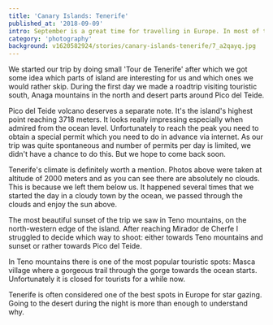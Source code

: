 ```yaml
---
title: 'Canary Islands: Tenerife'
published_at: '2018-09-09'
intro: September is a great time for travelling in Europe. In most of the european destinations it is already past the high season, which means less crowds and moderate weather. This year together with Jola we decided to fly to Tenerife. After few days there I dare to say that it's a landscape photographer's paradise.
category: 'photography'
background: v1620582924/stories/canary-islands-tenerife/7_a2qayq.jpg
---
```


We started our trip by doing small 'Tour de Tenerife' after which we got some idea which parts of island are interesting for us and which ones we would rather skip. During the first day we made a roadtrip visiting touristic south, Anaga mountains in the north and desert parts around Pico del Teide.

Pico del Teide volcano deserves a separate note. It's the island's highest point reaching 3718 meters. It looks really impressing especially when admired from the ocean level. Unfortunately to reach the peak you need to obtain a special permit which you need to do in advance via internet. As our trip was quite spontaneous and number of permits per day is limited, we didn't have a chance to do this. But we hope to come back soon.

<photo-lazy src="https://res.cloudinary.com/lukaszrados/image/upload/v1620582923/stories/canary-islands-tenerife/1_xinzap.jpg" padding-bottom="66.666"></photo-lazy>

<photo-lazy src="https://res.cloudinary.com/lukaszrados/image/upload/v1620582923/stories/canary-islands-tenerife/2_ofcnkp.jpg" padding-bottom="66.666"></photo-lazy>

<photo-lazy src="https://res.cloudinary.com/lukaszrados/image/upload/v1620582923/stories/canary-islands-tenerife/3_kbtv1z.jpg" padding-bottom="66.666"></photo-lazy>

<photo-lazy src="https://res.cloudinary.com/lukaszrados/image/upload/v1620582924/stories/canary-islands-tenerife/4_xglstt.jpg" padding-bottom="66.666"></photo-lazy>

<photo-lazy src="https://res.cloudinary.com/lukaszrados/image/upload/v1620582924/stories/canary-islands-tenerife/5_xvc37o.jpg" padding-bottom="66.666"></photo-lazy>

Tenerife's climate is definitely worth a mention. Photos above were taken at altitude of 2000 meters and as you can see there are absolutely no clouds. This is because we left them below us. It happened several times that we started the day in a cloudy town by the ocean, we passed through the clouds and enjoy the sun above.

<photo-lazy src="https://res.cloudinary.com/lukaszrados/image/upload/v1620582924/stories/canary-islands-tenerife/6_jj4owa.jpg" padding-bottom="56.25"></photo-lazy>

The most beautiful sunset of the trip we saw in Teno mountains, on the north-western edge of the island. After reaching Mirador de Cherfe I struggled to decide which way to shoot: either towards Teno mountains and sunset or rather towards Pico del Teide.

<photo-lazy src="https://res.cloudinary.com/lukaszrados/image/upload/v1620582924/stories/canary-islands-tenerife/7_a2qayq.jpg" padding-bottom="66.666"></photo-lazy>

<photo-lazy src="https://res.cloudinary.com/lukaszrados/image/upload/v1620582924/stories/canary-islands-tenerife/10_hdsiys.jpg" padding-bottom="56.25"></photo-lazy>

<photo-lazy src="https://res.cloudinary.com/lukaszrados/image/upload/v1620582924/stories/canary-islands-tenerife/9_jo1vug.jpg" padding-bottom="150"></photo-lazy>

<photo-lazy src="https://res.cloudinary.com/lukaszrados/image/upload/v1620582925/stories/canary-islands-tenerife/11_bi7bqt.jpg" padding-bottom="66.666"></photo-lazy>

<photo-lazy src="https://res.cloudinary.com/lukaszrados/image/upload/v1620582925/stories/canary-islands-tenerife/12_gvsoug.jpg" padding-bottom="61.25"></photo-lazy>

<photo-lazy src="https://res.cloudinary.com/lukaszrados/image/upload/v1620582925/stories/canary-islands-tenerife/13_wclhi4.jpg" padding-bottom="66.666"></photo-lazy>

<photo-lazy src="https://res.cloudinary.com/lukaszrados/image/upload/v1620582924/stories/canary-islands-tenerife/8_fdpq6p.jpg" padding-bottom="66.666"></photo-lazy>

In Teno mountains there is one of the most popular touristic spots: Masca village where a gorgeous trail through the gorge towards the ocean starts. Unfortunately it is closed for tourists for a while now.

<photo-lazy src="https://res.cloudinary.com/lukaszrados/image/upload/v1620582925/stories/canary-islands-tenerife/15_lzws8l.jpg" padding-bottom="100"></photo-lazy>

<photo-lazy src="https://res.cloudinary.com/lukaszrados/image/upload/v1620582925/stories/canary-islands-tenerife/16_hua007.jpg" padding-bottom="66.666"></photo-lazy>

<photo-lazy src="https://res.cloudinary.com/lukaszrados/image/upload/v1620582925/stories/canary-islands-tenerife/17_zci7wv.jpg" padding-bottom="150"></photo-lazy>

<photo-lazy src="https://res.cloudinary.com/lukaszrados/image/upload/v1620582925/stories/canary-islands-tenerife/14_cnwkz7.jpg" padding-bottom="66.666"></photo-lazy>

Tenerife is often considered one of the best spots in Europe for star gazing. Going to the desert during the night is more than enough to understand why.

<photo-lazy src="https://res.cloudinary.com/lukaszrados/image/upload/v1620582925/stories/canary-islands-tenerife/18_ssetrn.jpg" padding-bottom="56.25"></photo-lazy>

<photo-lazy src="https://res.cloudinary.com/lukaszrados/image/upload/v1620582925/stories/canary-islands-tenerife/19_ructw5.jpg" padding-bottom="150"></photo-lazy>

